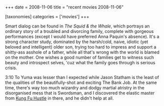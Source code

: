 +++
date = 2008-11-06
title = "recent movies 2008-11-06"

[taxonomies]
categories = ['movies']
+++

Smart dialog can be found in *The Squid & the Whale*, which portrays an
ordinary story of a troubled and divorcing family, complete with
gorgeous performances (except I would have preferred Anna Paquin\'s
absence). It\'s a strong character study, dominated by the harsh/cold,
naive, idiotic (yet beloved and intelligent) older son, trying too hard
to impress and support a shitty-ass asshole of a father, while all
that\'s wrong with the world is blamed on the mother. One wishes a good
number of families get to witness such beauty and introspect selves,
\'cuz what the family goes through is serious crisis.

3:10 To Yuma was lesser than I expected while Jason Statham is the least
of the qualities of the beautifully-shot and exciting The Bank Job. At
the same time, there\'s way too much wizardry and dodgy martial atristry
in the disorganised mess that is Swordsman, and I discovered the elastic
master from [Kung Fu Hustle] in there, and he didn\'t help at all.

  [Kung Fu Hustle]: http://tshepang.net/kung-fu-hustle-2004
